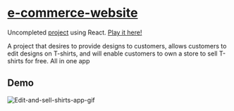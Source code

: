 # [e-commerce-website](https://hyeu249.github.io/e-commerce-website/)
Uncompleted [project](https://hyeu249.github.io/e-commerce-website/) using React. [Play it here!](https://hyeu249.github.io/e-commerce-website/)

A project that desires to provide designs to customers, allows customers to edit designs on T-shirts, and will enable customers to own a store to sell T-shirts for free. All in one app

## Demo
![Edit-and-sell-shirts-app-gif](https://media.giphy.com/media/WDeC70BdXncbNX4p4C/giphy.gif)
